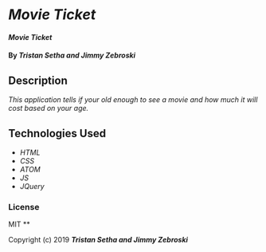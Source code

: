 # _Movie Ticket_

#### _Movie Ticket_

#### By _**Tristan Setha and Jimmy Zebroski**_

## Description

_This application tells if your old enough to see a movie and how much it will cost based on your age._


## Technologies Used

* _HTML_
* _CSS_
* _ATOM_
* _JS_
* _JQuery_

### License
MIT
**

Copyright (c) 2019 **_Tristan Setha and Jimmy Zebroski_**
